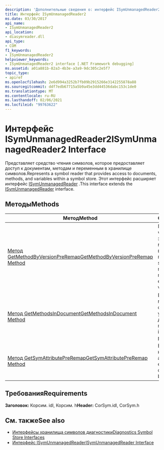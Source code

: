 ```yaml
---
description: 'Дополнительные сведения о: интерфейс ISymUnmanagedReader2'
title: Интерфейс ISymUnmanagedReader2
ms.date: 03/30/2017
api_name:
- ISymUnmanagedReader2
api_location:
- diasymreader.dll
api_type:
- COM
f1_keywords:
- ISymUnmanagedReader2
helpviewer_keywords:
- ISymUnmanagedReader2 interface [.NET Framework debugging]
ms.assetid: a01a881b-82a3-4b3e-a3a9-9dc305c2e5f7
topic_type:
- apiref
ms.openlocfilehash: 2e6d994a3252b7fb09b2915266e3142255878a88
ms.sourcegitcommit: ddf7edb67715a5b9a45e3dd44536dabc153c1de0
ms.translationtype: MT
ms.contentlocale: ru-RU
ms.lasthandoff: 02/06/2021
ms.locfileid: "99763622"
---
```

# <a name="isymunmanagedreader2-interface"></a><span data-ttu-id="666e4-103">Интерфейс ISymUnmanagedReader2</span><span class="sxs-lookup"><span data-stu-id="666e4-103">ISymUnmanagedReader2 Interface</span></span>

<span data-ttu-id="666e4-104">Представляет средство чтения символов, которое предоставляет доступ к документам, методам и переменным в хранилище символов.</span><span class="sxs-lookup"><span data-stu-id="666e4-104">Represents a symbol reader that provides access to documents, methods, and variables within a symbol store.</span></span> <span data-ttu-id="666e4-105">Этот интерфейс расширяет интерфейс [ISymUnmanagedReader](isymunmanagedreader-interface.md) .</span><span class="sxs-lookup"><span data-stu-id="666e4-105">This interface extends the [ISymUnmanagedReader](isymunmanagedreader-interface.md) interface.</span></span>  
  
## <a name="methods"></a><span data-ttu-id="666e4-106">Методы</span><span class="sxs-lookup"><span data-stu-id="666e4-106">Methods</span></span>  
  
|<span data-ttu-id="666e4-107">Метод</span><span class="sxs-lookup"><span data-stu-id="666e4-107">Method</span></span>|<span data-ttu-id="666e4-108">Описание</span><span class="sxs-lookup"><span data-stu-id="666e4-108">Description</span></span>|  
|------------|-----------------|  
|[<span data-ttu-id="666e4-109">Метод GetMethodByVersionPreRemap</span><span class="sxs-lookup"><span data-stu-id="666e4-109">GetMethodByVersionPreRemap Method</span></span>](isymunmanagedreader2-getmethodbyversionpreremap-method.md)|<span data-ttu-id="666e4-110">Получение метода чтения символов по заданному маркеру метода и номеру версии "изменить и продолжить".</span><span class="sxs-lookup"><span data-stu-id="666e4-110">Get a symbol reader method, given a method token and an edit-and-continue version number.</span></span>|  
|[<span data-ttu-id="666e4-111">Метод GetMethodsInDocument</span><span class="sxs-lookup"><span data-stu-id="666e4-111">GetMethodsInDocument Method</span></span>](isymunmanagedreader2-getmethodsindocument-method.md)|<span data-ttu-id="666e4-112">Возвращает каждый метод, имеющий сведения о строке в указанном документе.</span><span class="sxs-lookup"><span data-stu-id="666e4-112">Gets every method that has line information in the provided document.</span></span>|  
|[<span data-ttu-id="666e4-113">Метод GetSymAttributePreRemap</span><span class="sxs-lookup"><span data-stu-id="666e4-113">GetSymAttributePreRemap Method</span></span>](isymunmanagedreader2-getsymattributepreremap-method.md)|<span data-ttu-id="666e4-114">Возвращает настраиваемый атрибут на основе его имени.</span><span class="sxs-lookup"><span data-stu-id="666e4-114">Gets a custom attribute based upon its name.</span></span>|  
  
## <a name="requirements"></a><span data-ttu-id="666e4-115">Требования</span><span class="sxs-lookup"><span data-stu-id="666e4-115">Requirements</span></span>  

 <span data-ttu-id="666e4-116">**Заголовок:** Корсим. idl, Корсим. h</span><span class="sxs-lookup"><span data-stu-id="666e4-116">**Header:** CorSym.idl, CorSym.h</span></span>  
  
## <a name="see-also"></a><span data-ttu-id="666e4-117">См. также</span><span class="sxs-lookup"><span data-stu-id="666e4-117">See also</span></span>

- [<span data-ttu-id="666e4-118">Интерфейсы хранилища символов диагностики</span><span class="sxs-lookup"><span data-stu-id="666e4-118">Diagnostics Symbol Store Interfaces</span></span>](diagnostics-symbol-store-interfaces.md)
- [<span data-ttu-id="666e4-119">Интерфейс ISymUnmanagedReader</span><span class="sxs-lookup"><span data-stu-id="666e4-119">ISymUnmanagedReader Interface</span></span>](isymunmanagedreader-interface.md)
